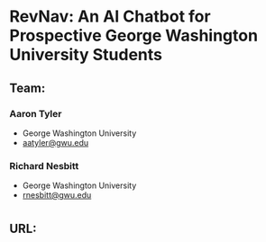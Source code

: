 # RevNav: An AI Chatbot for Prospective George Washington University Students
## Team:
### Aaron Tyler
- George Washington University
- aatyler@gwu.edu
### Richard Nesbitt
- George Washington University
- rnesbitt@gwu.edu
# 
## URL: 